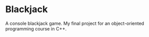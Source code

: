 # Blackjack

A console blackjack game. My final project for an object-oriented programming course in C++.